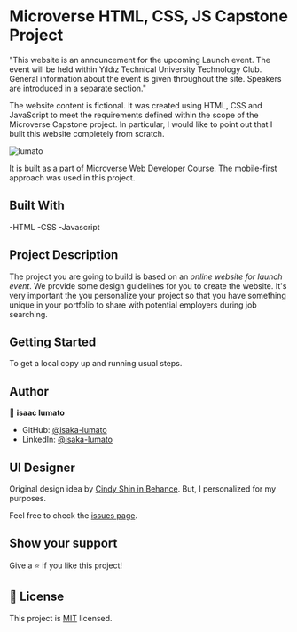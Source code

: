 # Microverse HTML, CSS, JS Capstone Project
"This website is an announcement for the upcoming Launch event. The event will be held within Yıldız Technical University Technology Club. General information about the event is given throughout the site. Speakers are introduced in a separate section."

The website content is fictional. It was created using HTML, CSS and JavaScript to meet the requirements defined within the scope of the Microverse Capstone project. In particular, I would like to point out that I built this website completely from scratch.


![lumato](https://user-images.githubusercontent.com/75973193/125121373-80aaf500-e0fc-11eb-9f5b-442ea041ce20.png)



It is built as a part of Microverse Web Developer Course. The mobile-first approach was used in this project.

## Built With

-HTML
-CSS
-Javascript

## Project Description

The project you are going to build is based on an *online website for launch event*. We provide some design guidelines for you to create the website. It's very important the you personalize your project so that you have something unique in your portfolio to share with potential employers during job searching.

## Getting Started

To get a local copy up and running usual steps.


## Author
👤 **isaac lumato**

- GitHub: [@isaka-lumato](https://github.com/isaka-lumato)
- LinkedIn: [@isaka-lumato](https://www.linkedin.com/in/isaka-william-90773020b/)

## UI Designer

Original design idea by [Cindy Shin in Behance](https://www.behance.net/adagio07). But, I personalized for my purposes.

Feel free to check the [issues page](../../issues/).

## Show your support

Give a ⭐️ if you like this project!

## 📝 License

This project is [MIT](./MIT.md) licensed.
